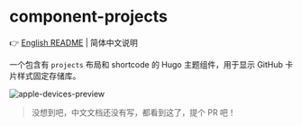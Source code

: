 # component-projects

👉 [English README](README.md) | 简体中文说明

一个包含有 `projects` 布局和 shortcode 的 Hugo 主题组件，用于显示 GitHub 卡片样式固定存储库。

![apple-devices-preview](https://github.com/hugo-fixit/component-projects/assets/33419593/3f75bd94-90df-4057-bee5-cbe2a61422f1)

> 没想到吧，中文文档还没有写，都看到这了，提个 PR 吧！
